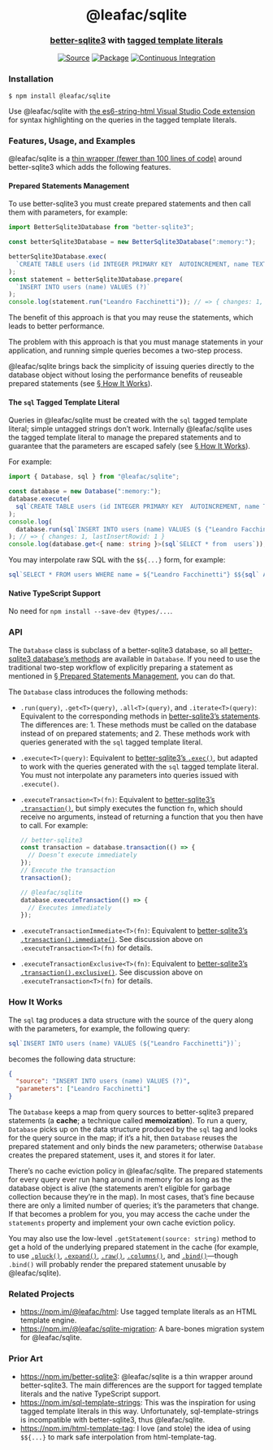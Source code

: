 <h1 align="center">@leafac/sqlite</h1>
<h3 align="center"><a href="https://npm.im/better-sqlite3">better-sqlite3</a> with <a href="https://developer.mozilla.org/en-US/docs/Web/JavaScript/Reference/Template_literals">tagged template literals</a></h3>
<p align="center">
<a href="https://github.com/leafac/sqlite"><img src="https://img.shields.io/badge/Source---" alt="Source"></a>
<a href="https://www.npmjs.com/package/@leafac/sqlite"><img alt="Package" src="https://badge.fury.io/js/%40leafac%2Fsqlite.svg"></a>
<a href="https://github.com/leafac/sqlite/actions"><img src="https://github.com/leafac/sqlite/workflows/.github/workflows/main.yml/badge.svg" alt="Continuous Integration"></a>
</p>

### Installation

```console
$ npm install @leafac/sqlite
```

Use @leafac/sqlite with [the es6-string-html Visual Studio Code extension](https://marketplace.visualstudio.com/items?itemName=Tobermory.es6-string-html) for syntax highlighting on the queries in the tagged template literals.

### Features, Usage, and Examples

@leafac/sqlite is a [thin wrapper (fewer than 100 lines of code)](src/index.ts) around better-sqlite3 which adds the following features.

#### Prepared Statements Management

To use better-sqlite3 you must create prepared statements and then call them with parameters, for example:

```typescript
import BetterSqlite3Database from "better-sqlite3";

const betterSqlite3Database = new BetterSqlite3Database(":memory:");

betterSqlite3Database.exec(
  `CREATE TABLE users (id INTEGER PRIMARY KEY  AUTOINCREMENT, name TEXT);`
);
const statement = betterSqlite3Database.prepare(
  `INSERT INTO users (name) VALUES (?)`
);
console.log(statement.run("Leandro Facchinetti")); // => { changes: 1, lastInsertRowid: 1 }
```

The benefit of this approach is that you may reuse the statements, which leads to better performance.

The problem with this approach is that you must manage statements in your application, and running simple queries becomes a two-step process.

@leafac/sqlite brings back the simplicity of issuing queries directly to the database object without losing the performance benefits of reuseable prepared statements (see [§ How It Works](#how-it-works)).

#### The `sql` Tagged Template Literal

Queries in @leafac/sqlite must be created with the `sql` tagged template literal; simple untagged strings don’t work. Internally @leafac/sqlite uses the tagged template literal to manage the prepared statements and to guarantee that the parameters are escaped safely (see [§ How It Works](#how-it-works)).

For example:

```typescript
import { Database, sql } from "@leafac/sqlite";

const database = new Database(":memory:");
database.execute(
  sql`CREATE TABLE users (id INTEGER PRIMARY KEY  AUTOINCREMENT, name TEXT);`
);
console.log(
  database.run(sql`INSERT INTO users (name) VALUES ($ {"Leandro Facchinetti"})`)
); // => { changes: 1, lastInsertRowid: 1 }
console.log(database.get<{ name: string }>(sql`SELECT * from  users`)); // => { id: 1, name: 'Leandro Facchinetti' }
```

You may interpolate raw SQL with the `$${...}` form, for example:

```typescript
sql`SELECT * FROM users WHERE name = ${"Leandro Facchinetti"} $${sql` AND age = ${30}`}`;
```

#### Native TypeScript Support

No need for `npm install --save-dev @types/...`.

### API

The `Database` class is subclass of a better-sqlite3 database, so all [better-sqlite3 database’s methods](https://github.com/JoshuaWise/better-sqlite3/blob/master/docs/api.md#class-database) are available in `Database`. If you need to use the traditional two-step workflow of explicitly preparing a statement as mentioned in [§ Prepared Statements Management](#prepared-statements-management), you can do that.

The `Database` class introduces the following methods:

- `.run(query)`, `.get<T>(query)`, `.all<T>(query)`, and `.iterate<T>(query)`: Equivalent to the corresponding methods in [better-sqlite3’s statements](https://github.com/JoshuaWise/better-sqlite3/blob/master/docs/api.md#runbindparameters---object). The differences are: 1. These methods must be called on the database instead of on prepared statements; and 2. These methods work with queries generated with the `sql` tagged template literal.

- `.execute<T>(query)`: Equivalent to [better-sqlite3’s `.exec()`](https://github.com/JoshuaWise/better-sqlite3/blob/master/docs/api.md#execstring---this), but adapted to work with the queries generated with the `sql` tagged template literal. You must not interpolate any parameters into queries issued with `.execute()`.

- `.executeTransaction<T>(fn)`: Equivalent to [better-sqlite3’s `.transaction()`](https://github.com/JoshuaWise/better-sqlite3/blob/master/docs/api.md#transactionfunction---function), but simply executes the function `fn`, which should receive no arguments, instead of returning a function that you then have to call. For example:

  ```typescript
  // better-sqlite3
  const transaction = database.transaction(() => {
    // Doesn’t execute immediately
  });
  // Execute the transaction
  transaction();

  // @leafac/sqlite
  database.executeTransaction(() => {
    // Executes immediately
  });
  ```

- `.executeTransactionImmediate<T>(fn)`: Equivalent to [better-sqlite3’s `.transaction().immediate()`](https://github.com/JoshuaWise/better-sqlite3/blob/master/docs/api.md#transactionfunction---function). See discussion above on `.executeTransaction<T>(fn)` for details.

- `.executeTransactionExclusive<T>(fn)`: Equivalent to [better-sqlite3’s `.transaction().exclusive()`](https://github.com/JoshuaWise/better-sqlite3/blob/master/docs/api.md#transactionfunction---function). See discussion above on `.executeTransaction<T>(fn)` for details.

### How It Works

The `sql` tag produces a data structure with the source of the query along with the parameters, for example, the following query:

```javascript
sql`INSERT INTO users (name) VALUES (${"Leandro Facchinetti"})`;
```

becomes the following data structure:

```json
{
  "source": "INSERT INTO users (name) VALUES (?)",
  "parameters": ["Leandro Facchinetti"]
}
```

The `Database` keeps a map from query sources to better-sqlite3 prepared statements (a **cache**; a technique called **memoization**). To run a query, `Database` picks up on the data structure produced by the `sql` tag and looks for the query source in the map; if it’s a hit, then `Database` reuses the prepared statement and only binds the new parameters; otherwise `Database` creates the prepared statement, uses it, and stores it for later.

There’s no cache eviction policy in @leafac/sqlite. The prepared statements for every query ever run hang around in memory for as long as the database object is alive (the statements aren’t eligible for garbage collection because they’re in the map). In most cases, that’s fine because there are only a limited number of queries; it’s the parameters that change. If that becomes a problem for you, you may access the cache under the `statements` property and implement your own cache eviction policy.

You may also use the low-level `.getStatement(source: string)` method to get a hold of the underlying prepared statement in the cache (for example, to use [`.pluck()`](https://github.com/JoshuaWise/better-sqlite3/blob/master/docs/api.md#plucktogglestate---this), [`.expand()`](https://github.com/JoshuaWise/better-sqlite3/blob/master/docs/api.md#expandtogglestate---this), [`.raw()`](https://github.com/JoshuaWise/better-sqlite3/blob/master/docs/api.md#rawtogglestate---this), [`.columns()`](https://github.com/JoshuaWise/better-sqlite3/blob/master/docs/api.md#columns---array-of-objects), and [`.bind()`](https://github.com/JoshuaWise/better-sqlite3/blob/master/docs/api.md#bindbindparameters---this)—though `.bind()` will probably render the prepared statement unusable by @leafac/sqlite).

### Related Projects

- <https://npm.im/@leafac/html>: Use tagged template literals as an HTML template engine.
- <https://npm.im/@leafac/sqlite-migration>: A bare-bones migration system for @leafac/sqlite.

### Prior Art

- <https://npm.im/better-sqlite3>: @leafac/sqlite is a thin wrapper around better-sqlite3. The main differences are the support for tagged template literals and the native TypeScript support.
- <https://npm.im/sql-template-strings>: This was the inspiration for using tagged template literals in this way. Unfortunately, sql-template-strings is incompatible with better-sqlite3, thus @leafac/sqlite.
- <https://npm.im/html-template-tag>: I love (and stole) the idea of using `$${...}` to mark safe interpolation from html-template-tag.
